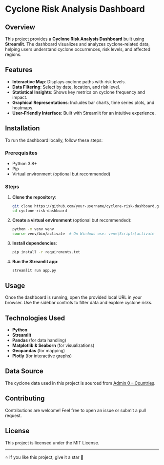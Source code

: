 # Cyclone Risk Analysis Dashboard

## Overview
This project provides a **Cyclone Risk Analysis Dashboard** built using **Streamlit**. The dashboard visualizes and analyzes cyclone-related data, helping users understand cyclone occurrences, risk levels, and affected regions.

## Features
- **Interactive Map**: Displays cyclone paths with risk levels.
- **Data Filtering**: Select by date, location, and risk level.
- **Statistical Insights**: Shows key metrics on cyclone frequency and impact.
- **Graphical Representations**: Includes bar charts, time series plots, and heatmaps.
- **User-Friendly Interface**: Built with Streamlit for an intuitive experience.

## Installation
To run the dashboard locally, follow these steps:

### Prerequisites
- Python 3.8+
- Pip
- Virtual environment (optional but recommended)

### Steps
1. **Clone the repository**:
   ```bash
   git clone https://github.com/your-username/cyclone-risk-dashboard.git
   cd cyclone-risk-dashboard
   ```
2. **Create a virtual environment** (optional but recommended):
   ```bash
   python -m venv venv
   source venv/bin/activate  # On Windows use: venv\Scripts\activate
   ```
3. **Install dependencies**:
   ```bash
   pip install -r requirements.txt
   ```
4. **Run the Streamlit app**:
   ```bash
   streamlit run app.py
   ```

## Usage
Once the dashboard is running, open the provided local URL in your browser. Use the sidebar controls to filter data and explore cyclone risks.

## Technologies Used
- **Python**
- **Streamlit**
- **Pandas** (for data handling)
- **Matplotlib & Seaborn** (for visualizations)
- **Geopandas** (for mapping)
- **Plotly** (for interactive graphs)

## Data Source
The cyclone data used in this project is sourced from [Admin 0 – Countries](https://www.naturalearthdata.com/downloads/110m-cultural-vectors/).

## Contributing
Contributions are welcome! Feel free to open an issue or submit a pull request.

## License
This project is licensed under the MIT License.


---

⭐ If you like this project, give it a star 🚀
